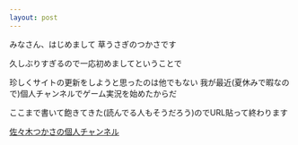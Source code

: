 ```yaml
---
layout: post
---
```

みなさん、はじめまして
草うさぎのつかさです

久しぶりすぎるので一応初めましてということで

珍しくサイトの更新をしようと思ったのは他でもない
我が最近(夏休みで暇なので)個人チャンネルでゲーム実況を始めたからだ

ここまで書いて飽きてきた(読んでる人もそうだろう)のでURL貼って終わります

[佐々木つかさの個人チャンネル](https://www.youtube.com/channel/UCE3QwJ0ERHjnyCJNYxKwdQQ?sub_confirmation=1)
